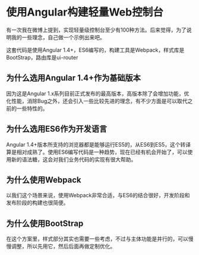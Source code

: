 使用Angular构建轻量Web控制台
====

有一次我在微博上提到，实现轻量级控制台至少有100种方法。后来觉得，为了说明我的一些理念，自己做一个示例出来吧。

这套代码是使用Angular 1.4+，ES6编写的，构建工具是Webpack，样式库是BootStrap，路由库是ui-router

## 为什么选用Angular 1.4+作为基础版本

因为这是Angular 1.x系列目前正式发布的最高版本，高版本除了会增加功能，优化性能，消除Bug之外，还会引入一些比较先进的理念，有不少方面是可以取代之前的一些特性的。

## 为什么选用ES6作为开发语言

Angular 1.4+版本所支持的浏览器都是能够运行ES5的，从ES6到ES5，这个转译算是相对成熟了。使用ES6编写代码是一种趋势，现在已经有机会开始了，可以使用新的语法糖，这会对我们业务代码的实现有很大帮助。

## 为什么使用Webpack

以我们这个场景来说，使用Webpack非常合适，与ES6的结合很好，开发阶段和发布阶段的构建也很简便。

## 为什么使用BootStrap

在这个方案里，样式部分其实也需要一些考虑，不过与主体功能是并行的，可以慢慢调整，所以先用它，然后后面再做定制优化。